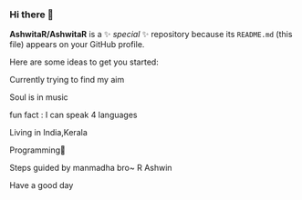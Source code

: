 ### Hi there 👋


**AshwitaR/AshwitaR** is a ✨ _special_ ✨ repository because its `README.md` (this file) appears on your GitHub profile.

Here are some ideas to get you started:

Currently trying to find my aim

Soul is in music

fun fact : I can speak 4 languages

Living in India,Kerala

Programming💟

Steps guided by manmadha bro~ R Ashwin

Have a good day


